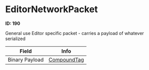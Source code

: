 # EditorNetworkPacket

__ID: 190__

General use Editor specific packet - carries a payload of whatever serialized

<table><thead><tr><th>Field</th><th>Info</th></tr></thead><tbody>
<tr><td>Binary Payload</td><td><a href="../types/CompoundTag.md">CompoundTag</a></td></tr>
</tbody></table>